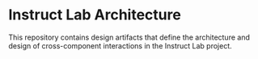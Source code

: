 # Instruct Lab Architecture

This repository contains design artifacts that define the architecture and design of cross-component interactions in the Instruct Lab project.

